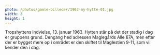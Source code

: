 ```yaml
---
photo: /photos/gamle-billeder/1963-ny-hytte-01.jpg
width: 3
height: 1
---
```

Tropshyttens indvielse, 13. januar 1963.
Hytten står på det der stadig i dag er gruppens grund.
Dengang hed adressen Maglegårds Alle 87A, men efter der er bygget mere op i området er den skiftet til Maglestien 9-11, som vi kender den i dag.
